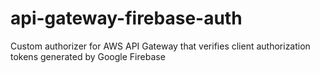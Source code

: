 # api-gateway-firebase-auth
Custom authorizer for AWS API Gateway that verifies client authorization tokens generated by Google Firebase
